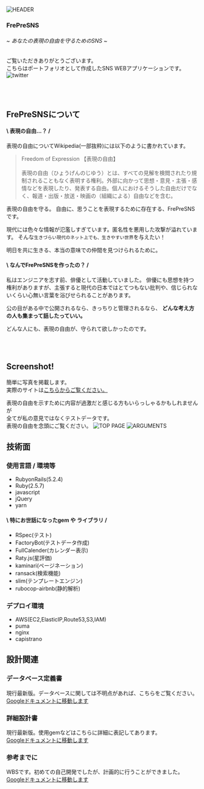 ![HEADER](https://user-images.githubusercontent.com/61111655/84236820-422abb80-ab33-11ea-8e62-c9cf3bff34f5.png)

### FrePreSNS
###### ~ あなたの表現の自由を守るためのSNS ~ 
ご覧いただきありがとうございます。  
こちらはポートフォリオとして作成したSNS WEBアプリケーションです。  
![twitter](https://img.shields.io/twitter/url?style=social&url=https%3A%2F%2Fgithub.com%2Fmkmy1123%2FFrePreSNS)

<br>
<br>

## FrePreSNSについて
#### \ 表現の自由...？ /

表現の自由についてWikipedia(一部抜粋)には以下のように書かれています。

> Freedom of Expression 【表現の自由】 <br>
> <br>
> 表現の自由（ひょうげんのじゆう）とは、すべての見解を検閲されたり規制されることもなく表明する権利。外部に向かって思想・意見・主張・感情などを表現したり、発表する自由。個人におけるそうした自由だけでなく、報道・出版・放送・映画の（組織による）自由などを含む。

表現の自由を守る。  自由に、思うことを表現するために存在する、FrePreSNSです。

現代には色々な情報が氾濫しすぎています。匿名性を悪用した攻撃が溢れています。  そんな`生きづらい現代のネット上でも、生きやすい世界`を与えたい！

明日を共に生きる、本当の意味での仲間を見つけられるために。


#### \ なんでFrePreSNSを作ったの？ /

私はエンジニアを志す前、俳優として活動していました。  俳優にも思想を持つ権利がありますが、主張すると現代の日本ではとてつもない批判や、信じられないくらい心無い言葉を浴びせられることがあります。

公の目がある中で公開されるなら、きっちりと管理されるなら、  **どんな考え方の人も集まって話したっていい。**

どんな人にも、表現の自由が、守られて欲しかったのです。

<br>
<br>

## Screenshot!
簡単に写真を掲載します。  
実際のサイトは[こちらからご覧ください。](https://frepresns.com)


表現の自由を示すために内容が過激だと感じる方もいらっしゃるかもしれませんが  
全てが私の意見ではなくテストデータです。  
表現の自由を念頭にご覧ください。
![TOP PAGE](https://user-images.githubusercontent.com/61111655/84232788-fc1e2980-ab2b-11ea-824f-a00fb2c3a255.png)
![ARGUMENTS](https://user-images.githubusercontent.com/61111655/84238777-879cb800-ab36-11ea-9d23-3362a0be159c.png)



## 技術面
### 使用言語 / 環境等
-  RubyonRails(5.2.4)
-  Ruby(2.5.7)
-  javascript
-  jQuery
-  yarn

#### \ 特にお世話になったgem や ライブラリ /
- RSpec(テスト)
- FactoryBot(テストデータ作成)
- FullCalender(カレンダー表示)
- Raty.js(星評価)
- kaminari(ページネーション)
- ransack(検索機能)
- slim(テンプレートエンジン)
- rubocop-airbnb(静的解析)

### デプロイ環境
- AWS(EC2,ElasticIP,Route53,S3,IAM)
- puma
- nginx
- capistrano


## 設計関連

### データベース定義書
  現行最新版。データベースに関しては不明点があれば、こちらをご覧ください。  
[Googleドキュメントに移動します](https://docs.google.com/spreadsheets/d/1LJDf-PTz2rxxBPnCHkduCCveFnAMm-yxTkbmD6VxaNY/edit#gid=484817952)

### 詳細設計書
  現行最新版。使用gemなどはこちらに詳細に表記してあります。  
[Googleドキュメントに移動します](https://docs.google.com/spreadsheets/d/1ELdvGt2tc8qumAhRqrdeybJLEICKoSfhN-yjP-pc4kQ/edit#gid=2019313919)


### 参考までに
  WBSです。初めての自己開発でしたが、計画的に行うことができました。  
[Googleドキュメントに移動します](https://docs.google.com/spreadsheets/d/1tgcUZLeBETO5J1ap4PkeI7nnB0Fe5afuVtAP8pvLnDw/edit#gid=1773513600)


